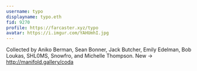 ```yaml
---
username: typo
displayname: typo.eth
fid: 9270
profile: https://farcaster.xyz/typo
avatar: https://i.imgur.com/YAHUmhI.jpg
---
```


Collected by Aniko Berman, Sean Bonner, Jack Butcher, Emily Edelman, Bob Loukas, SHL0MS, Snowfro, and Michelle Thompson. New → http://manifold.gallery/coda
